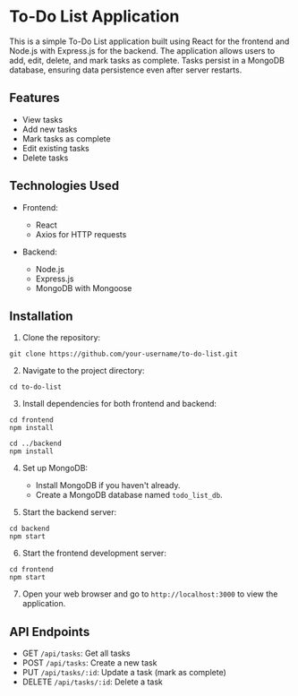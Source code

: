 # To-Do List Application

This is a simple To-Do List application built using React for the frontend and Node.js with Express.js for the backend. The application allows users to add, edit, delete, and mark tasks as complete. Tasks persist in a MongoDB database, ensuring data persistence even after server restarts.

## Features

- View tasks
- Add new tasks
- Mark tasks as complete
- Edit existing tasks
- Delete tasks

## Technologies Used

- Frontend:
  - React
  - Axios for HTTP requests

- Backend:
  - Node.js
  - Express.js
  - MongoDB with Mongoose

## Installation

1. Clone the repository:

```
git clone https://github.com/your-username/to-do-list.git
```

2. Navigate to the project directory:

```
cd to-do-list
```

3. Install dependencies for both frontend and backend:

```
cd frontend
npm install

cd ../backend
npm install
```

4. Set up MongoDB:
   - Install MongoDB if you haven't already.
   - Create a MongoDB database named `todo_list_db`.

5. Start the backend server:

```
cd backend
npm start
```

6. Start the frontend development server:

```
cd frontend
npm start
```

7. Open your web browser and go to `http://localhost:3000` to view the application.

## API Endpoints

- GET `/api/tasks`: Get all tasks
- POST `/api/tasks`: Create a new task
- PUT `/api/tasks/:id`: Update a task (mark as complete)
- DELETE `/api/tasks/:id`: Delete a task
